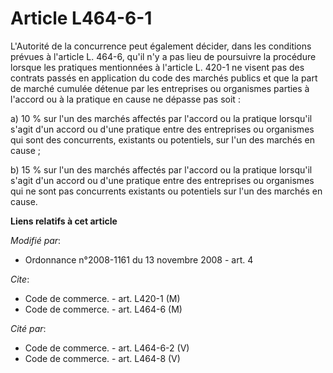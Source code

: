 # Article L464-6-1

L'Autorité de la concurrence peut également décider, dans les conditions prévues à l'article L. 464-6, qu'il n'y a pas lieu
de poursuivre la procédure lorsque les pratiques mentionnées à l'article L. 420-1 ne visent pas des contrats passés en
application du code des marchés publics et que la part de marché cumulée détenue par les entreprises ou organismes parties à
l'accord ou à la pratique en cause ne dépasse pas soit : 

a) 10 % sur l'un des marchés affectés par l'accord ou la pratique lorsqu'il s'agit d'un accord ou d'une pratique entre des
entreprises ou organismes qui sont des concurrents, existants ou potentiels, sur l'un des marchés en cause ; 

b) 15 % sur l'un des marchés affectés par l'accord ou la pratique lorsqu'il s'agit d'un accord ou d'une pratique entre des
entreprises ou organismes qui ne sont pas concurrents existants ou potentiels sur l'un des marchés en cause.

**Liens relatifs à cet article**

_Modifié par_:

  - Ordonnance n°2008-1161 du 13 novembre 2008 - art. 4

_Cite_:

  - Code de commerce. - art. L420-1 (M)
  - Code de commerce. - art. L464-6 (M)

_Cité par_:

  - Code de commerce. - art. L464-6-2 (V)
  - Code de commerce. - art. L464-8 (V)
